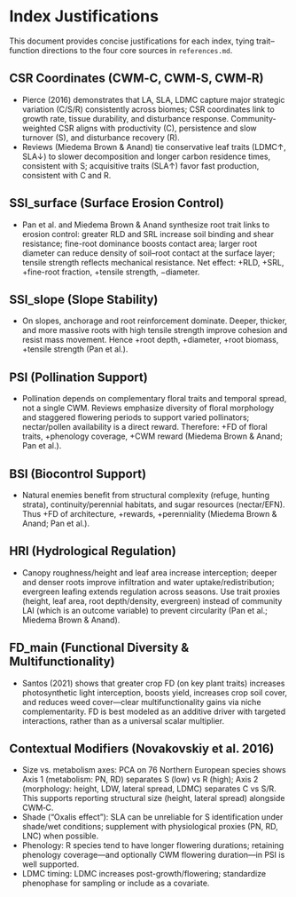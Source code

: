 # Index Justifications

This document provides concise justifications for each index, tying trait–function directions to the four core sources in `references.md`.

## CSR Coordinates (CWM‑C, CWM‑S, CWM‑R)

- Pierce (2016) demonstrates that LA, SLA, LDMC capture major strategic variation (C/S/R) consistently across biomes; CSR coordinates link to growth rate, tissue durability, and disturbance response. Community-weighted CSR aligns with productivity (C), persistence and slow turnover (S), and disturbance recovery (R).
- Reviews (Miedema Brown & Anand) tie conservative leaf traits (LDMC↑, SLA↓) to slower decomposition and longer carbon residence times, consistent with S; acquisitive traits (SLA↑) favor fast production, consistent with C and R.

## SSI_surface (Surface Erosion Control)

- Pan et al. and Miedema Brown & Anand synthesize root trait links to erosion control: greater RLD and SRL increase soil binding and shear resistance; fine-root dominance boosts contact area; larger root diameter can reduce density of soil–root contact at the surface layer; tensile strength reflects mechanical resistance. Net effect: +RLD, +SRL, +fine-root fraction, +tensile strength, −diameter.

## SSI_slope (Slope Stability)

- On slopes, anchorage and root reinforcement dominate. Deeper, thicker, and more massive roots with high tensile strength improve cohesion and resist mass movement. Hence +root depth, +diameter, +root biomass, +tensile strength (Pan et al.).

## PSI (Pollination Support)

- Pollination depends on complementary floral traits and temporal spread, not a single CWM. Reviews emphasize diversity of floral morphology and staggered flowering periods to support varied pollinators; nectar/pollen availability is a direct reward. Therefore: +FD of floral traits, +phenology coverage, +CWM reward (Miedema Brown & Anand; Pan et al.).

## BSI (Biocontrol Support)

- Natural enemies benefit from structural complexity (refuge, hunting strata), continuity/perennial habitats, and sugar resources (nectar/EFN). Thus +FD of architecture, +rewards, +perenniality (Miedema Brown & Anand; Pan et al.).

## HRI (Hydrological Regulation)

- Canopy roughness/height and leaf area increase interception; deeper and denser roots improve infiltration and water uptake/redistribution; evergreen leafing extends regulation across seasons. Use trait proxies (height, leaf area, root depth/density, evergreen) instead of community LAI (which is an outcome variable) to prevent circularity (Pan et al.; Miedema Brown & Anand).

## FD_main (Functional Diversity & Multifunctionality)

- Santos (2021) shows that greater crop FD (on key plant traits) increases photosynthetic light interception, boosts yield, increases crop soil cover, and reduces weed cover—clear multifunctionality gains via niche complementarity. FD is best modeled as an additive driver with targeted interactions, rather than as a universal scalar multiplier.

## Contextual Modifiers (Novakovskiy et al. 2016)

- Size vs. metabolism axes: PCA on 76 Northern European species shows Axis 1 (metabolism: PN, RD) separates S (low) vs R (high); Axis 2 (morphology: height, LDW, lateral spread, LDMC) separates C vs S/R. This supports reporting structural size (height, lateral spread) alongside CWM‑C.
- Shade (“Oxalis effect”): SLA can be unreliable for S identification under shade/wet conditions; supplement with physiological proxies (PN, RD, LNC) when possible.
- Phenology: R species tend to have longer flowering durations; retaining phenology coverage—and optionally CWM flowering duration—in PSI is well supported.
- LDMC timing: LDMC increases post-growth/flowering; standardize phenophase for sampling or include as a covariate.
